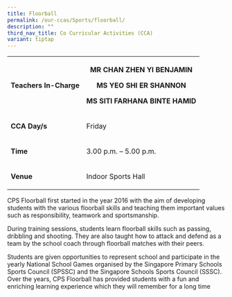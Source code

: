 ```yaml
---
title: Floorball
permalink: /our-ccas/Sports/floorball/
description: ""
third_nav_title: Co Curricular Activities (CCA)
variant: tiptap
---
```

<table style="minWidth: 50px">
<colgroup>
<col>
<col>
</colgroup>
<tbody>
<tr>
<th rowspan="1" colspan="1">
<p><strong>Teachers In-Charge</strong>
</p>
</th>
<th rowspan="1" colspan="1">
<p>MR CHAN ZHEN YI BENJAMIN</p>
<p>MS YEO SHI ER SHANNON</p>
<p>MS SITI FARHANA BINTE HAMID</p>
</th>
</tr>
<tr>
<td rowspan="1" colspan="1">
<p><strong>CCA Day/s</strong>
</p>
</td>
<td rowspan="1" colspan="1">
<p>Friday</p>
</td>
</tr>
<tr>
<td rowspan="1" colspan="1">
<p><strong>Time</strong>
</p>
</td>
<td rowspan="1" colspan="1">
<p>3.00 p.m. – 5.00 p.m.</p>
</td>
</tr>
<tr>
<td rowspan="1" colspan="1">
<p><strong>Venue</strong>
</p>
</td>
<td rowspan="1" colspan="1">
<p>Indoor Sports Hall</p>
</td>
</tr>
</tbody>
</table>
<p>CPS Floorball first started in the year 2016 with the aim of developing
students with the various floorball skills and teaching them important
values such as responsibility, teamwork and sportsmanship.</p>
<p>During training sessions, students learn floorball skills such as passing,
dribbling and shooting. They are also taught how to attack and defend as
a team by the school coach through floorball matches with their peers.</p>
<p>Students are given opportunities to represent school and participate in
the yearly National School Games organised by the Singapore Primary Schools
Sports Council (SPSSC) and the Singapore Schools Sports Council (SSSC).
Over the years, CPS Floorball has provided students with a fun and enriching
learning experience which they will remember for a long time</p>